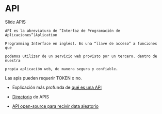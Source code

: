 <h1>API</h1>

<a href="https://skylabcoders.github.io/bootcamp-julio2017/?full#132">Slide APIS</a>


```
API es la abreviatura de “Interfaz de Programación de Aplicaciones”(Aplication 

Programming Interface en inglés). Es una “llave de acceso” a funciones que 

podemos utilizar de un servicio web provisto por un tercero, dentro de nuestra 

propia aplicación web, de manera segura y confiable.

```

Las apis pueden requerir TOKEN o no.

- Explicación más profunda de <a href="https://medium.freecodecamp.org/what-is-an-api-in-english-please-b880a3214a82">qué es una API</a>

- <a href="https://www.programmableweb.com/apis/directory">Directorio</a> de APIS 

- <a href="https://randomuser.me/">API open-source para recivir data aleatorio</a>